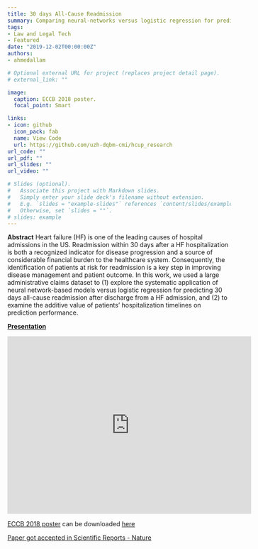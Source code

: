 ```yaml
---
title: 30 days All-Cause Readmission
summary: Comparing neural-networks versus logistic regression for predicting readmission.
tags:
- Law and Legal Tech
- Featured
date: "2019-12-02T00:00:00Z"
authors: 
- ahmedallam

# Optional external URL for project (replaces project detail page).
# external_link: ""

image:
  caption: ECCB 2018 poster.
  focal_point: Smart

links:
- icon: github
  icon_pack: fab
  name: View Code
  url: https://github.com/uzh-dqbm-cmi/hcup_research
url_code: ""
url_pdf: ""
url_slides: ""
url_video: ""

# Slides (optional).
#   Associate this project with Markdown slides.
#   Simply enter your slide deck's filename without extension.
#   E.g. `slides = "example-slides"` references `content/slides/example-slides.md`.
#   Otherwise, set `slides = ""`.
# slides: example
---
```


**Abstract**
Heart failure (HF) is one of the leading causes of hospital admissions in the US. Readmission within 30 days after a HF hospitalization is both a recognized indicator for disease progression and a source of considerable financial burden to the healthcare system. Consequently, the identification of patients at risk for readmission is a key step in improving disease management and patient outcome. In this work, we used a large administrative claims dataset to (1) explore the systematic application of neural network-based models versus logistic regression for predicting 30 days all-cause readmission after discharge from a HF admission, and (2) to examine the additive value of patients’ hospitalization timelines on prediction performance.

[**Presentation**](https://prezi.com/dayewmtvycb4/?token=6ae94b195bb9adbe6387d21730912aeddf49776991d25e1fb034d77c94b74a9d&utm_campaign=share&utm_medium=copy&rc=ex0share)
<iframe id="iframe_container" frameborder="0" webkitallowfullscreen="" mozallowfullscreen="" allowfullscreen="" allow="autoplay; fullscreen" width="550" height="400" src="https://prezi.com/embed/dayewmtvycb4/?bgcolor=ffffff&amp;lock_to_path=0&amp;autoplay=0&amp;autohide_ctrls=0&amp;landing_data=bHVZZmNaNDBIWnNjdEVENDRhZDFNZGNIUE43MHdLNWpsdFJLb2ZHanI0cm5nRHhxUVdQNGNjc2pxeS9DUFAraVJnPT0&amp;landing_sign=H0HRqyX3lBJzXmWAcyH5tEAwQtN4GCmozGRej1XqwLU"></iframe>

[ECCB 2018 poster](http://eccb18.org/) can be downloaded [here](../assets/docs/ECCB18_poster_v2.pdf)

[Paper got accepted in Scientific Reports - Nature](https://www.nature.com/articles/s41598-019-45685-z)
